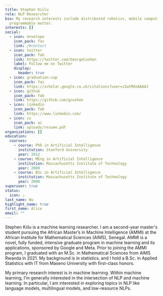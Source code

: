 ```yaml
---
title: Stephen Kiilu
role: NLP Researcher
bio: My research interests include distributed robotics, mobile computing and
  programmable matter.
interests: []
social:
  - icon: envelope
    icon_pack: fas
    link: /#contact
  - icon: twitter
    icon_pack: fab
    link: https://twitter.com/GeorgeCushen
    label: Follow me on Twitter
    display:
      header: true
  - icon: graduation-cap
    icon_pack: fas
    link: https://scholar.google.co.uk/citations?user=sIwtMXoAAAAJ
  - icon: github
    icon_pack: fab
    link: https://github.com/gcushen
  - icon: linkedin
    icon_pack: fab
    link: https://www.linkedin.com/
  - icon: cv
    icon_pack: ai
    link: uploads/resume.pdf
organizations: []
education:
  courses:
    - course: PhD in Artificial Intelligence
      institution: Stanford University
      year: 2012
    - course: MEng in Artificial Intelligence
      institution: Massachusetts Institute of Technology
      year: 2009
    - course: BSc in Artificial Intelligence
      institution: Massachusetts Institute of Technology
      year: 2008
superuser: true
status:
  icon: ☕️
last_name: Wu
highlight_name: true
first_name: Alice
email: ""
---
```

S﻿tephen Kiilu is a machine learning researcher. I am a second-year master's student pursuing the African Master’s in Machine Intelligence (AMMI) at the African Institute for Mathematical Sciences (AIMS), Senegal. AMMI is a novel, fully funded, intensive graduate program in machine learning and its applications, sponsored by Google and Meta. Prior to joining the AMMI program, I graduated with an M.Sc. in Mathematical Sciences from AIMS Rwanda in 2021. My background is in statistics, and I hold a B.Sc. in Applied Statistics with IT from Maseno University with first-class honors.

My primary research interest is in machine learning. Within machine learning, I’m generally interested in the intersection of NLP and machine learning. In particular, I am interested in exploring topics in NLP like language models, multilingual models, and low-resource NLPs.